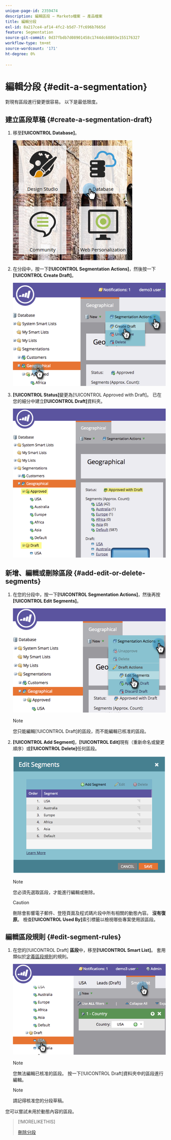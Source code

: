 ```yaml
---
unique-page-id: 2359474
description: 編輯區段 — Marketo檔案 — 產品檔案
title: 編輯分段
exl-id: 8a217ce4-af14-4fc2-b5d7-7fc696b7665d
feature: Segmentation
source-git-commit: 0d37fbdb7d08901458c1744dc68893e155176327
workflow-type: tm+mt
source-wordcount: '171'
ht-degree: 0%

---
```


# 編輯分段 {#edit-a-segmentation}

對現有區段進行變更很容易。 以下是最低限度。

## 建立區段草稿 {#create-a-segmentation-draft}

1. 移至&#x200B;**[!UICONTROL Database]**。

   ![](assets/db.png)

1. 在分段中，按一下&#x200B;**[!UICONTROL Segmentation Actions]**，然後按一下&#x200B;**[!UICONTROL Create Draft]**。

   ![](assets/two.png)

1. **[!UICONTROL Status]**&#x200B;變更為[!UICONTROL Approved with Draft]。 已在您的細分中建立&#x200B;**[!UICONTROL Draft]**&#x200B;資料夾。

   ![](assets/three.png)

## 新增、編輯或刪除區段 {#add-edit-or-delete-segments}

1. 在您的分段中，按一下&#x200B;**[!UICONTROL Segmentation Actions]**，然後再按&#x200B;**[!UICONTROL Edit Segments]**。

   ![](assets/four.png)

   >[!NOTE]
   >
   >您只能編輯[!UICONTROL Draft]的區段，而不能編輯已核准的區段。

1. **[!UICONTROL Add Segment]**，**[!UICONTROL Edit]**&#x200B;現有（重新命名或變更順序）或&#x200B;**[!UICONTROL Delete]**&#x200B;任何區段。

   ![](assets/image2014-9-16-9-3a6-3a9.png)

   >[!NOTE]
   >
   >您必須先選取區段，才能進行編輯或刪除。

   >[!CAUTION]
   >
   >刪除會影響電子郵件、登陸頁面及程式碼片段中所有相關的動態內容。 **沒有復原**。 檢查&#x200B;**[!UICONTROL Used By]**&#x200B;索引標籤以檢視哪些專案使用該區段。

## 編輯區段規則 {#edit-segment-rules}

1. 在您的[!UICONTROL Draft] **區段**&#x200B;中，移至&#x200B;**[!UICONTROL Smart List]**。 套用類似於[定義區段規則](/help/marketo/product-docs/personalization/segmentation-and-snippets/segmentation/define-segment-rules.md)的規則。

   ![](assets/image2014-9-16-9-3a6-3a20.png)

   >[!NOTE]
   >
   >您無法編輯已核准的區段。 按一下[!UICONTROL Draft]資料夾中的區段進行編輯。

   >[!NOTE]
   >
   >請記得核准您的分段草稿。

您可以嘗試未用於動態內容的區段。

>[!MORELIKETHIS]
>
>[刪除分段](/help/marketo/product-docs/personalization/segmentation-and-snippets/segmentation/delete-a-segmentation.md)
